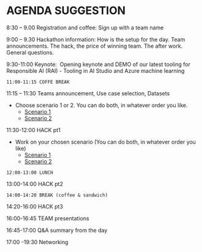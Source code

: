 # AGENDA SUGGESTION

8:30 – 9.00 Registration and coffee: Sign up with a team name

9:00 – 9.30 Hackathon information: How is the setup for the day. Team announcements. The hack, the price of winning team. The after work. General questions.

9:30-11:00 Keynote:  Opening keynote and DEMO of our latest tooling for Responsible AI (RAI) - Tooling in AI Studio and Azure machine learning

`11:00-11:15 COFFE BREAK`

11:15 – 11:30 Teams announcement, Use case selection, Datasets
- Choose scenario 1 or 2. You can do both, in whatever order you like. 
    - [Scenario 1 ](./scenarios/scenario-1-rai-dashboard.md)
    - [Scenario 2 ](./scenarios/scenario-1-rai-dashboard.md)

11:30-12:00 HACK pt1
- Work on your chosen scenario (You can do both, in whatever order you like)
    - [Scenario 1 ](./scenarios/scenario-1-rai-dashboard.md)
    - [Scenario 2 ](./scenarios/scenario-1-rai-dashboard.md)

`12:00-13:00 LUNCH`

13:00-14:00 HACK pt2

`14:00-14:20 BREAK (coffee & sandwich)`

14:20-16:00 HACK pt3

16:00-16:45 TEAM presentations

16:45-17:00 Q&A summary from the day

17:00 -19:30 Networking

